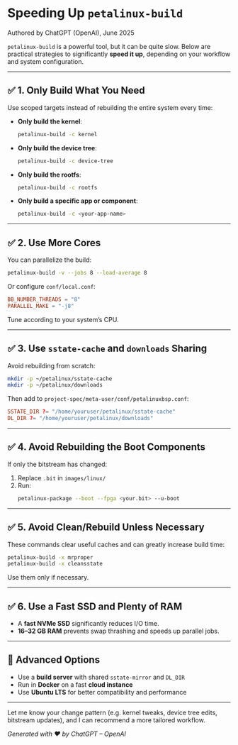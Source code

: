 
# Speeding Up `petalinux-build`

Authored by ChatGPT (OpenAI), June 2025

`petalinux-build` is a powerful tool, but it can be quite slow. Below are practical strategies to significantly **speed it up**, depending on your workflow and system configuration.

---

## ✅ 1. Only Build What You Need

Use scoped targets instead of rebuilding the entire system every time:

- **Only build the kernel**:
  ```bash
  petalinux-build -c kernel
  ```

- **Only build the device tree**:
  ```bash
  petalinux-build -c device-tree
  ```

- **Only build the rootfs**:
  ```bash
  petalinux-build -c rootfs
  ```

- **Only build a specific app or component**:
  ```bash
  petalinux-build -c <your-app-name>
  ```

---

## ✅ 2. Use More Cores

You can parallelize the build:

```bash
petalinux-build -v --jobs 8 --load-average 8
```

Or configure `conf/local.conf`:
```conf
BB_NUMBER_THREADS = "8"
PARALLEL_MAKE = "-j8"
```

Tune according to your system’s CPU.

---

## ✅ 3. Use `sstate-cache` and `downloads` Sharing

Avoid rebuilding from scratch:

```bash
mkdir -p ~/petalinux/sstate-cache
mkdir -p ~/petalinux/downloads
```

Then add to `project-spec/meta-user/conf/petalinuxbsp.conf`:

```conf
SSTATE_DIR ?= "/home/youruser/petalinux/sstate-cache"
DL_DIR ?= "/home/youruser/petalinux/downloads"
```

---

## ✅ 4. Avoid Rebuilding the Boot Components

If only the bitstream has changed:

1. Replace `.bit` in `images/linux/`
2. Run:
   ```bash
   petalinux-package --boot --fpga <your.bit> --u-boot
   ```

---

## ✅ 5. Avoid Clean/Rebuild Unless Necessary

These commands clear useful caches and can greatly increase build time:

```bash
petalinux-build -x mrproper
petalinux-build -x cleansstate
```

Use them only if necessary.

---

## ✅ 6. Use a Fast SSD and Plenty of RAM

- A **fast NVMe SSD** significantly reduces I/O time.
- **16–32 GB RAM** prevents swap thrashing and speeds up parallel jobs.

---

## 🧪 Advanced Options

- Use a **build server** with shared `sstate-mirror` and `DL_DIR`
- Run in **Docker** on a fast **cloud instance**
- Use **Ubuntu LTS** for better compatibility and performance

---

Let me know your change pattern (e.g. kernel tweaks, device tree edits, bitstream updates), and I can recommend a more tailored workflow.

*Generated with ❤️ by ChatGPT – OpenAI*
